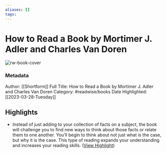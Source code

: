 ```yaml
---
aliases: []
tags:
---
```

# How to Read a Book by Mortimer J. Adler and Charles Van Doren

![rw-book-cover](https://media.shortform.com/covers/png/how-to-read-a-book-cover.png)
### Metadata
Author: [[Shortform]]
Full Title: How to Read a Book by Mortimer J. Adler and Charles Van Doren
Category: #readwise/books
Date Highlighted: [[2023-03-28-Tuesday]]

## Highlights
- Instead of just adding to your collection of facts on a subject, the book will challenge you to find new ways to think about those facts or relate them to one another. You’ll begin to think about not just what is the case, but why it is the case. This type of reading expands your understanding and increases your reading skills. ([View Highlight](https://www.shortform.com/app/highlights/b79e87a9-1b6f-47d1-a020-8aa87caa8eea))

